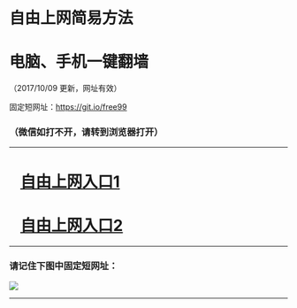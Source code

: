 ﻿# 自由上网简易方法

# 电脑、手机一键翻墙

（2017/10/09 更新，网址有效）

固定短网址：https://git.io/free99

### （微信如打不开，请转到浏览器打开）


***





# &nbsp;&nbsp; <a href="http://ft2321830913.fwq-tz-1001.info/fwqtz01.html?t=100900129950 " target="_blank">自由上网入口1</a>
# &nbsp;&nbsp; <a href="http://ft2374821687.fwq-tz-1002.info/fwqtz02.html?t=100900123726 " target="_blank">自由上网入口2</a>
***

### 请记住下图中固定短网址：

<img src="https://s3-us-west-2.amazonaws.com/fwq-1001/yjfq-20170905okok.png" /> 


***

